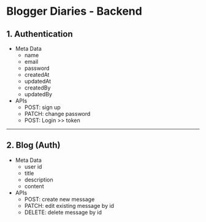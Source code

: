 # Blogger Diaries - Backend

## 1. Authentication 
- Meta Data
    - name
    - email
    - password
    - createdAt
    - updatedAt
    - createdBy
    - updatedBy
- APIs
    - POST: sign up 
    - PATCH: change password
    - POST: Login >> token

---

## 2. Blog (Auth)
- Meta Data
    - user id
    - title
    - description
    - content
- APIs
    - POST: create new message
    - PATCH: edit existing message by id
    - DELETE: delete message by id